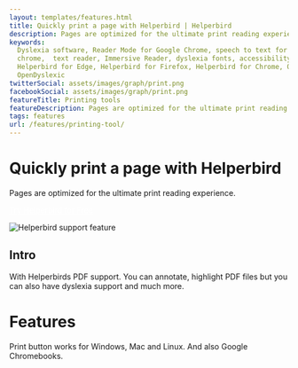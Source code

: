 ```yaml
---
layout: templates/features.html
title: Quickly print a page with Helperbird | Helperbird
description: Pages are optimized for the ultimate print reading experience.
keywords:
  Dyslexia software, Reader Mode for Google Chrome, speech to text for chrome, Text to speech for
  chrome,  text reader, Immersive Reader, dyslexia fonts, accessibility software, dyslexia software,
  Helperbird for Edge, Helperbird for Firefox, Helperbird for Chrome, Opendyslexic for Chrome,
  OpenDyslexic
twitterSocial: assets/images/graph/print.png
facebookSocial: assets/images/graph/print.png
featureTitle: Printing tools
featureDescription: Pages are optimized for the ultimate print reading experience.
tags: features
url: /features/printing-tool/
---
```


# Quickly print a page with Helperbird

Pages are optimized for the ultimate print reading experience.

<a 
  class="px-8 py-3 border  text-base font-medium rounded-md text-white bg-indigo-600 hover:bg-indigo-700 " style="color: white;" 
  href="/pricing/"> Try Helperbird for Free </a>

![Helperbird support feature](https://www.helperbird.com/assets/images/new/overlay/overlay.png)

## Intro

With Helperbirds PDF support. You can annotate, highlight PDF files but you can also have dyslexia
support and much more.

# Features

Print button works for Windows, Mac and Linux. And also Google Chromebooks.
